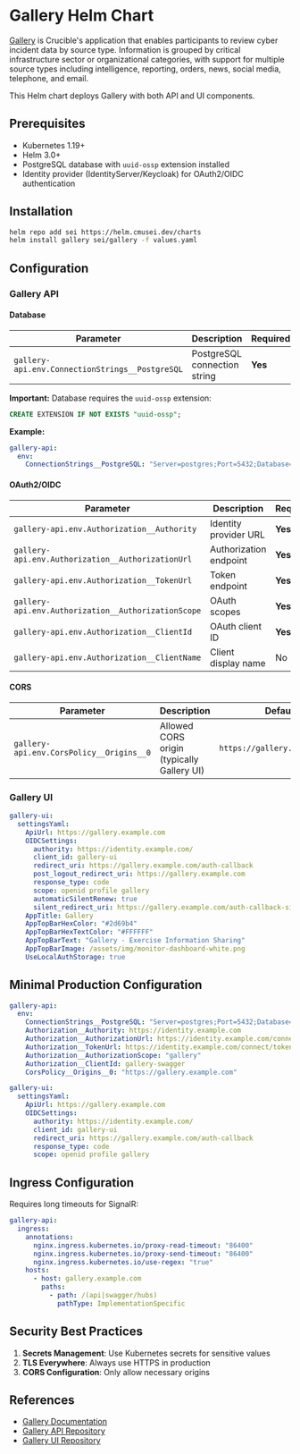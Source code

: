 # Gallery Helm Chart

[Gallery](https://cmu-sei.github.io/crucible/gallery/) is Crucible's application that enables participants to review cyber incident data by source type. Information is grouped by critical infrastructure sector or organizational categories, with support for multiple source types including intelligence, reporting, orders, news, social media, telephone, and email.

This Helm chart deploys Gallery with both API and UI components.

## Prerequisites

- Kubernetes 1.19+
- Helm 3.0+
- PostgreSQL database with `uuid-ossp` extension installed
- Identity provider (IdentityServer/Keycloak) for OAuth2/OIDC authentication

## Installation

```bash
helm repo add sei https://helm.cmusei.dev/charts
helm install gallery sei/gallery -f values.yaml
```

## Configuration

### Gallery API

#### Database

| Parameter | Description | Required |
|-----------|-------------|----------|
| `gallery-api.env.ConnectionStrings__PostgreSQL` | PostgreSQL connection string | **Yes** |

**Important:** Database requires the `uuid-ossp` extension:
```sql
CREATE EXTENSION IF NOT EXISTS "uuid-ossp";
```

**Example:**
```yaml
gallery-api:
  env:
    ConnectionStrings__PostgreSQL: "Server=postgres;Port=5432;Database=gallery_api;Username=gallery;Password=PASSWORD;"
```

#### OAuth2/OIDC

| Parameter | Description | Required | Default |
|-----------|-------------|----------|---------|
| `gallery-api.env.Authorization__Authority` | Identity provider URL | **Yes** | `https://identity.example.com` |
| `gallery-api.env.Authorization__AuthorizationUrl` | Authorization endpoint | **Yes** | `https://identity.example.com/connect/authorize` |
| `gallery-api.env.Authorization__TokenUrl` | Token endpoint | **Yes** | `https://identity.example.com/connect/token` |
| `gallery-api.env.Authorization__AuthorizationScope` | OAuth scopes | **Yes** | `gallery` |
| `gallery-api.env.Authorization__ClientId` | OAuth client ID | **Yes** | `gallery.swagger` |
| `gallery-api.env.Authorization__ClientName` | Client display name | No | `Gallery API Swagger` |

#### CORS

| Parameter | Description | Default |
|-----------|-------------|---------|
| `gallery-api.env.CorsPolicy__Origins__0` | Allowed CORS origin (typically Gallery UI) | `https://gallery.example.com` |

### Gallery UI

```yaml
gallery-ui:
  settingsYaml:
    ApiUrl: https://gallery.example.com
    OIDCSettings:
      authority: https://identity.example.com/
      client_id: gallery-ui
      redirect_uri: https://gallery.example.com/auth-callback
      post_logout_redirect_uri: https://gallery.example.com
      response_type: code
      scope: openid profile gallery
      automaticSilentRenew: true
      silent_redirect_uri: https://gallery.example.com/auth-callback-silent
    AppTitle: Gallery
    AppTopBarHexColor: "#2d69b4"
    AppTopBarHexTextColor: "#FFFFFF"
    AppTopBarText: "Gallery - Exercise Information Sharing"
    AppTopBarImage: /assets/img/monitor-dashboard-white.png
    UseLocalAuthStorage: true
```

## Minimal Production Configuration

```yaml
gallery-api:
  env:
    ConnectionStrings__PostgreSQL: "Server=postgres;Port=5432;Database=gallery;Username=gallery;Password=PASSWORD;"
    Authorization__Authority: https://identity.example.com
    Authorization__AuthorizationUrl: https://identity.example.com/connect/authorize
    Authorization__TokenUrl: https://identity.example.com/connect/token
    Authorization__AuthorizationScope: "gallery"
    Authorization__ClientId: gallery-swagger
    CorsPolicy__Origins__0: "https://gallery.example.com"

gallery-ui:
  settingsYaml:
    ApiUrl: https://gallery.example.com
    OIDCSettings:
      authority: https://identity.example.com/
      client_id: gallery-ui
      redirect_uri: https://gallery.example.com/auth-callback
      response_type: code
      scope: openid profile gallery
```

## Ingress Configuration

Requires long timeouts for SignalR:

```yaml
gallery-api:
  ingress:
    annotations:
      nginx.ingress.kubernetes.io/proxy-read-timeout: "86400"
      nginx.ingress.kubernetes.io/proxy-send-timeout: "86400"
      nginx.ingress.kubernetes.io/use-regex: "true"
    hosts:
      - host: gallery.example.com
        paths:
          - path: /(api|swagger/hubs)
            pathType: ImplementationSpecific
```

## Security Best Practices

1. **Secrets Management**: Use Kubernetes secrets for sensitive values
2. **TLS Everywhere**: Always use HTTPS in production
3. **CORS Configuration**: Only allow necessary origins

## References

- [Gallery Documentation](https://cmu-sei.github.io/crucible/gallery/)
- [Gallery API Repository](https://github.com/cmu-sei/Gallery.Api)
- [Gallery UI Repository](https://github.com/cmu-sei/Gallery.Ui)
